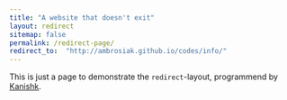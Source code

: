 ```yaml
---
title: "A website that doesn't exit"
layout: redirect
sitemap: false
permalink: /redirect-page/
redirect_to:  "http://ambrosiak.github.io/codes/info/"
---
```

This is just a page to demonstrate the `redirect`-layout, programmend by [Kanishk](http://codingtips.kanishkkunal.in/about/).
